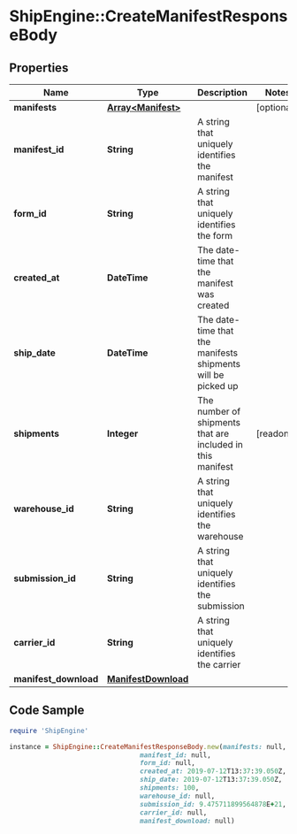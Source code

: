 # ShipEngine::CreateManifestResponseBody

## Properties

Name | Type | Description | Notes
------------ | ------------- | ------------- | -------------
**manifests** | [**Array&lt;Manifest&gt;**](Manifest.md) |  | [optional] 
**manifest_id** | **String** | A string that uniquely identifies the manifest | 
**form_id** | **String** | A string that uniquely identifies the form | 
**created_at** | **DateTime** | The date-time that the manifest was created | 
**ship_date** | **DateTime** | The date-time that the manifests shipments will be picked up | 
**shipments** | **Integer** | The number of shipments that are included in this manifest | [readonly] 
**warehouse_id** | **String** | A string that uniquely identifies the warehouse | 
**submission_id** | **String** | A string that uniquely identifies the submission | 
**carrier_id** | **String** | A string that uniquely identifies the carrier | 
**manifest_download** | [**ManifestDownload**](ManifestDownload.md) |  | 

## Code Sample

```ruby
require 'ShipEngine'

instance = ShipEngine::CreateManifestResponseBody.new(manifests: null,
                                 manifest_id: null,
                                 form_id: null,
                                 created_at: 2019-07-12T13:37:39.050Z,
                                 ship_date: 2019-07-12T13:37:39.050Z,
                                 shipments: 100,
                                 warehouse_id: null,
                                 submission_id: 9.475711899564878E+21,
                                 carrier_id: null,
                                 manifest_download: null)
```


